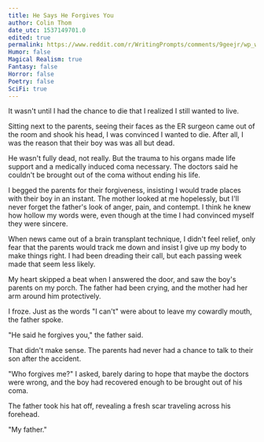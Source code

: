 ```yaml
---
title: He Says He Forgives You
author: Colin Thom
date_utc: 1537149701.0
edited: true
permalink: https://www.reddit.com/r/WritingPrompts/comments/9geejr/wp_while_driving_you_hit_and_kill_a_boy_you_feel/
Humor: false
Magical Realism: true
Fantasy: false
Horror: false
Poetry: false
SciFi: true
---
```

It wasn't until I had the chance to die that I realized I still wanted to live.

Sitting next to the parents, seeing their faces as the ER surgeon came out of the room and shook his head, I was convinced I wanted to die. After all, I was the reason that their boy was was all but dead.

He wasn't fully dead, not really. But the trauma to his organs made life support and a medically induced coma necessary. The doctors said he couldn't be brought out of the coma without ending his life.

I begged the parents for their forgiveness, insisting I would trade places with their boy in an instant. The mother looked at me hopelessly, but I'll never forget the father's look of anger, pain, and contempt. I think he knew how hollow my words were, even though at the time I had convinced myself they were sincere.

When news came out of a brain transplant technique, I didn't feel relief, only fear that the parents would track me down and insist I give up my body to make things right. I had been dreading their call, but each passing week made that seem less likely.

My heart skipped a beat when I answered the door, and saw the boy's parents on my porch. The father had been crying, and the mother had her arm around him protectively.

I froze. Just as the words "I can't" were about to leave my cowardly mouth, the father spoke.

"He said he forgives you," the father said.

That didn't make sense. The parents had never had a chance to talk to their son after the accident.

"Who forgives me?" I asked, barely daring to hope that maybe the doctors were wrong, and the boy had recovered enough to be brought out of his coma.

The father took his hat off, revealing a fresh scar traveling across his forehead.

"My father."

